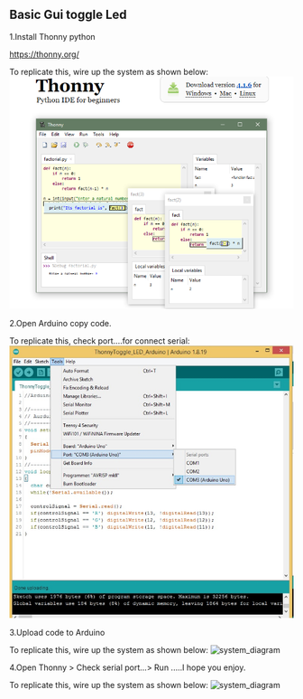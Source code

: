 ## Basic Gui toggle Led

1.Install Thonny python 

  https://thonny.org/

To replicate this, wire up the system as shown below:
![system_diagram](https://github.com/okaisank/Thonny-python-Gui-toggle-Led/blob/180becea55b549ac1379baea85ad99dca91ca18c/Capture%202.PNG)

  
2.Open Arduino copy code.

To replicate this, check port....for connect serial:
![system_diagram](https://github.com/okaisank/Thonny-python-Gui-toggle-Led/blob/b5d3aa0fe497101cd34a946a8fa686d89f28c295/port.jpg)




  
3.Upload code to Arduino

To replicate this, wire up the system as shown below:
![system_diagram]()

4.Open Thonny >  Check serial port...> Run .....I hope you enjoy.

To replicate this, wire up the system as shown below:
![system_diagram]()
